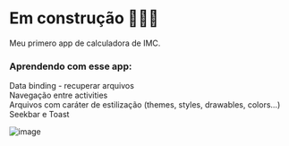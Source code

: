 <h1> Em construção 🚧👷‍♂️</h1>
Meu primero app de calculadora de IMC.

<h3>Aprendendo com esse app:</h3>
Data binding - recuperar arquivos <br>
Navegação entre activities <br>
Arquivos com caráter de estilização (themes, styles, drawables, colors...) <br>
Seekbar e Toast <br>

![image](file:///C:/Users/User/Desktop/screenshot_20210527-124244_cal.jpg)
